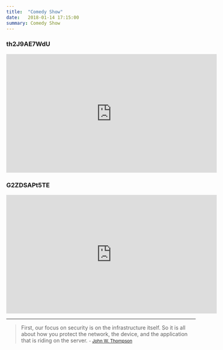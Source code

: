 ```yaml
---
title:  "Comedy Show"
date:   2018-01-14 17:15:00
summary: Comedy Show
---
```


### th2J9AE7WdU

<iframe width="560" height="315" src="https://www.youtube.com/embed/th2J9AE7WdU" frameborder="0" allowfullscreen></iframe>

### G2ZDSAPt5TE

<iframe width="560" height="315" src="https://www.youtube.com/embed/G2ZDSAPt5TE" frameborder="0" allowfullscreen></iframe>


---
> First, our focus on security is on the infrastructure itself. So it is all about how you protect the network, the device, and the application that is riding on the server.
> <small>- [John W. Thompson](https://www.brainyquote.com/quotes/john_w_thompson_339843)</small>